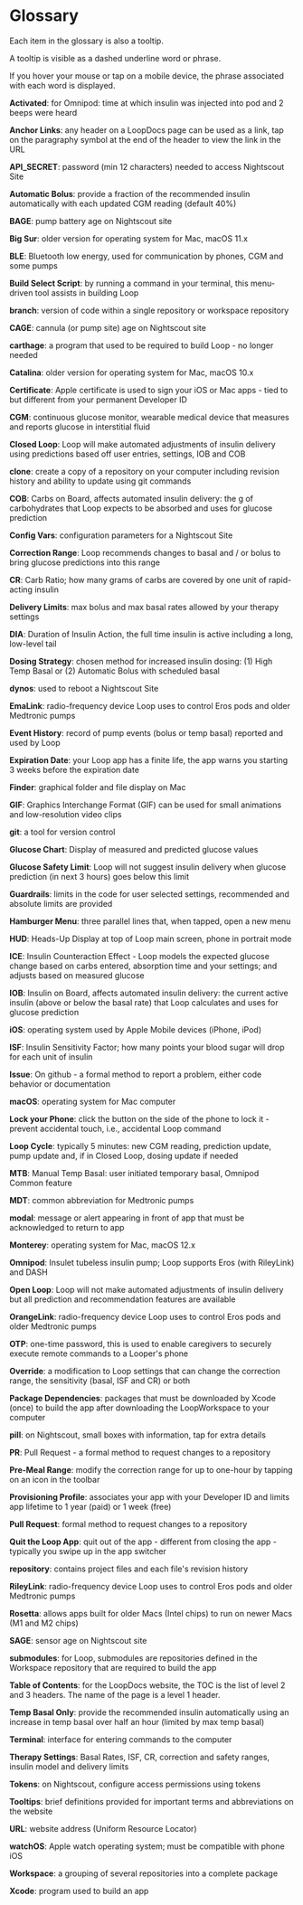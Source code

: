 # Glossary

Each item in the glossary is also a tooltip.

A tooltip is visible as a dashed underline word or phrase.

If you hover your mouse or tap on a mobile device, the phrase associated with each word is displayed.


**Activated**: for Omnipod: time at which insulin was injected into pod and 2 beeps were heard

**Anchor Links**: any header on a LoopDocs page can be used as a link, tap on the paragraphy symbol at the end of the header to view the link in the URL

**API_SECRET**: password (min 12 characters) needed to access Nightscout Site

**Automatic Bolus**: provide a fraction of the recommended insulin automatically with each updated CGM reading (default 40%)

**BAGE**: pump battery age on Nightscout site

**Big Sur**: older version for operating system for Mac, macOS 11.x

**BLE**: Bluetooth low energy, used for communication by phones, CGM and some pumps

**Build Select Script**: by running a command in your terminal, this menu-driven tool assists in building Loop

**branch**: version of code within a single repository or workspace repository

**CAGE**: cannula (or pump site) age on Nightscout site

**carthage**: a program that used to be required to build Loop - no longer needed

**Catalina**: older version for operating system for Mac, macOS 10.x

**Certificate**: Apple certificate is used to sign your iOS or Mac apps - tied to but different from your permanent Developer ID

**CGM**: continuous glucose monitor, wearable medical device that measures and reports glucose in interstitial fluid

**Closed Loop**: Loop will make automated adjustments of insulin delivery using predictions based off user entries, settings, IOB and COB

**clone**: create a copy of a repository on your computer including revision history and ability to update using git commands

**COB**: Carbs on Board, affects automated insulin delivery: the g of carbohydrates that Loop expects to be absorbed and uses for glucose prediction

**Config Vars**: configuration parameters for a Nightscout Site

**Correction Range**: Loop recommends changes to basal and / or bolus to bring glucose predictions into this range

**CR**: Carb Ratio; how many grams of carbs are covered by one unit of rapid-acting insulin

**Delivery Limits**: max bolus and max basal rates allowed by your therapy settings

**DIA**: Duration of Insulin Action, the full time insulin is active including a long, low-level tail

**Dosing Strategy**: chosen method for increased insulin dosing: (1) High Temp Basal or (2) Automatic Bolus with scheduled basal

**dynos**: used to reboot a Nightscout Site

**EmaLink**: radio-frequency device Loop uses to control Eros pods and older Medtronic pumps

**Event History**: record of pump events (bolus or temp basal) reported and used by Loop

**Expiration Date**: your Loop app has a finite life, the app warns you starting 3 weeks before the expiration date

**Finder**: graphical folder and file display on Mac

**GIF**: Graphics Interchange Format (GIF) can be used for small animations and low-resolution video clips

**git**: a tool for version control

**Glucose Chart**: Display of measured and predicted glucose values

**Glucose Safety Limit**: Loop will not suggest insulin delivery when glucose prediction (in next 3 hours) goes below this limit

**Guardrails**: limits in the code for user selected settings, recommended and absolute limits are provided

**Hamburger Menu**: three parallel lines that, when tapped, open a new menu

**HUD**: Heads-Up Display at top of Loop main screen, phone in portrait mode

**ICE**: Insulin Counteraction Effect - Loop models the expected glucose change based on carbs entered, absorption time and your settings; and adjusts based on measured glucose

**IOB**: Insulin on Board, affects automated insulin delivery: the current active insulin (above or below the basal rate) that Loop calculates and uses for glucose prediction

**iOS**: operating system used by Apple Mobile devices (iPhone, iPod)

**ISF**: Insulin Sensitivity Factor; how many points your blood sugar will drop for each unit of insulin

**Issue**: On github - a formal method to report a problem, either code behavior or documentation

**macOS**: operating system for Mac computer

**Lock your Phone**: click the button on the side of the phone to lock it - prevent accidental touch, i.e., accidental Loop command

**Loop Cycle**: typically 5 minutes: new CGM reading, prediction update, pump update and, if in Closed Loop, dosing update if needed

**MTB**: Manual Temp Basal: user initiated temporary basal, Omnipod Common feature

**MDT**: common abbreviation for Medtronic pumps

**modal**: message or alert appearing in front of app that must be acknowledged to return to app

**Monterey**: operating system for Mac, macOS 12.x

**Omnipod**: Insulet tubeless insulin pump; Loop supports Eros (with RileyLink) and DASH

**Open Loop**: Loop will not make automated adjustments of insulin delivery but all prediction and recommendation features are available

**OrangeLink**: radio-frequency device Loop uses to control Eros pods and older Medtronic pumps

**OTP**: one-time password, this is used to enable caregivers to securely execute remote commands to a Looper's phone

**Override**: a modification to Loop settings that can change the correction range, the sensitivity (basal, ISF and CR) or both

**Package Dependencies**: packages that must be downloaded by Xcode (once) to build the app after downloading the LoopWorkspace to your computer

**pill**: on Nightscout, small boxes with information, tap for extra details

**PR**: Pull Request - a formal method to request changes to a repository

**Pre-Meal Range**: modify the correction range for up to one-hour by tapping on an icon in the toolbar

**Provisioning Profile**: associates your app with your Developer ID and limits app lifetime to 1 year (paid) or 1 week (free)

**Pull Request**: formal method to request changes to a repository

**Quit the Loop App**: quit out of the app - different from closing the app - typically you swipe up in the app switcher

**repository**: contains project files and each file's revision history

**RileyLink**: radio-frequency device Loop uses to control Eros pods and older Medtronic pumps

**Rosetta**: allows apps built for older Macs (Intel chips) to run on newer Macs (M1 and M2 chips)

**SAGE**: sensor age on Nightscout site

**submodules**: for Loop, submodules are repositories defined in the Workspace repository that are required to build the app

**Table of Contents**: for the LoopDocs website, the TOC is the list of level 2 and 3 headers. The name of the page is a level 1 header.

**Temp Basal Only**: provide the recommended insulin automatically using an increase in temp basal over half an hour (limited by max temp basal)

**Terminal**: interface for entering commands to the computer

**Therapy Settings**: Basal Rates, ISF, CR, correction and safety ranges, insulin model and delivery limits

**Tokens**: on Nightscout, configure access permissions using tokens

**Tooltips**: brief definitions provided for important terms and abbreviations on the website

**URL**: website address (Uniform Resource Locator)

**watchOS**: Apple watch operating system; must be compatible with phone iOS

**Workspace**: a grouping of several repositories into a complete package

**Xcode**: program used to build an app
